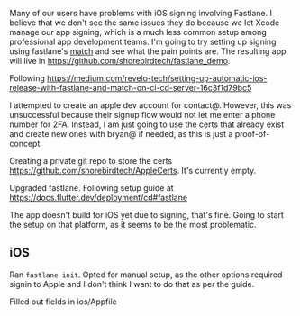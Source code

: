 Many of our users have problems with iOS signing involving Fastlane. I believe
that we don't see the same issues they do because we let Xcode manage our app
signing, which is a much less common setup among professional app development
teams. I'm going to try setting up signing using fastlane's
[match](https://docs.fastlane.tools/actions/match/) and see what the pain points
are. The resulting app will live in
https://github.com/shorebirdtech/fastlane_demo.

Following
https://medium.com/revelo-tech/setting-up-automatic-ios-release-with-fastlane-and-match-on-ci-cd-server-16c3f1d79bc5

I attempted to create an apple dev account for contact@. However, this was
unsuccessful because their signup flow would not let me enter a phone number for
2FA. Instead, I am just going to use the certs that already exist and create new
ones with bryan@ if needed, as this is just a proof-of-concept.

Creating a private git repo to store the certs
https://github.com/shorebirdtech/AppleCerts. It's currently empty.

Upgraded fastlane. Following setup guide at https://docs.flutter.dev/deployment/cd#fastlane

The app doesn't build for iOS yet due to signing, that's fine. Going to start
the setup on that platform, as it seems to be the most problematic.

## iOS

Ran `fastlane init`. Opted for manual setup, as the other options required
signin to Apple and I don't think I want to do that as per the guide.

Filled out fields in ios/Appfile
